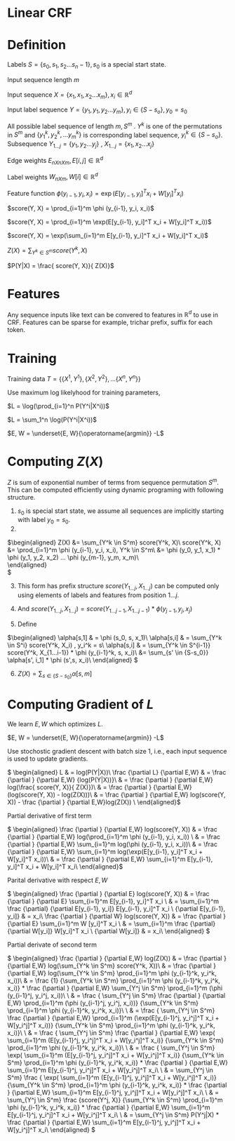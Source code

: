 # Linear CRF

# Definition

Labels ${S = \{s_0, s_1, s_2 ... s_n-1}\}, s_0$ is a special start state.

Input sequence length $m$

Input sequence ${X = \{x_1, x_1, x_2 ... x_m\}, x_i \in \mathbb{R}^d}$

Input label sequence ${Y = \{y_1, y_1, y_2...y_m}\}, y_i \in \{S-s_o\}, y_0 = s_0$

All possible label sequence of length $m, S^m$ . $Y^k$ is one of the permutations in $S^m$ and $\{{y_1^k, y_2^k, ... y_m^k}\}$ is corresponding label sequence, $y_i^k \in \{S-s_o\}$. Subsequence $Y_{1...j} = \{y_1, y_2 ... y_j\}$ , $X_{1...j} = \{x_1, x_2 ... x_j\}$

Edge weights $E_{n X n X m}, E[i, j] \in \mathbb{R}^d$

Label weights $W_{n X m}, W[i] \in \mathbb{R}^d$

Feature function $\phi ( y_{i-1}, y_i, x_i) = \exp(E[y_{i-1}, y_i]^T x_i + W[y_i]^T x_i)$

$score(Y, X) = \prod_{i=1}^m \phi (y_{i-1}, y_i, x_i)$

$score(Y, X) = \prod_{i=1}^m \exp(E[y_{i-1}, y_i]^T x_i + W[y_i]^T x_i))$

$score(Y, X) = \exp(\sum_{i=1}^m E[y_{i-1}, y_i]^T x_i + W[y_i]^T x_i)$

$Z(X) = \sum_{Y^k \in S^m} score(Y^k, X)$

$P(Y|X) = \frac{ score(Y, X)}{ Z(X)}$


# Features

Any sequence inputs like text can be convered to features in $\mathbb{R}^d$ to use in CRF. Features can be sparse for example, trichar prefix, suffix for each token. 

# Training

Training data $T = {\{ \{X^1, Y^1\}, \{X^2, Y^2\}, ... \{X^n, Y^n\} \}}$

Use maximum log likelyhood for training parameters, 

$L =  \log(\prod_{i=1}^n P(Y^i|X^i))$

$L = \sum_1^n \log(P(Y^i|X^i))$

$E, W = \underset{E, W}{\operatorname{argmin}} -L$

# Computing $Z(X)$

$Z$ is sum of exponential number of terms from sequence permutation $S^m$. This can be computed efficiently using dynamic programing with following structure.

1. $s_0$ is special start state, we assume all sequences are implicitly starting with label $y_0  = s_0$.
2. 
$\begin{aligned}
Z(X) &= \sum_{Y^k \in S^m} score(Y^k, X)\\
   score(Y^k, X) &= \prod_{i=1}^m \phi (y_{i-1}, y_i, x_i), Y^k \in S^m\\
    &= \phi (y_0, y_1, x_1) * \phi (y_1, y_2, x_2) ... \phi (y_{m-1}, y_m, x_m)\\    
\end{aligned}  
$

3. This form has prefix structure $score(Y_{1...j}, X_{1...j})$ can be computed only using elements of labels and features from position $1...j$.
   
4. And $score(Y_{1...j}, X_{1...j}) = score(Y_{1...j-1}, X_{1...j-1}) * \phi (y_{j-1}, y_j, x_j)$
   
5. Define

$\begin{aligned}
\alpha[s,1] & = \phi (s_0, s, x_1)\\
\alpha[s,i] & = \sum_{Y^k \in S^i} score(Y^k, X_i) , y_i^k = s\\
\alpha[s,i] & = \sum_{Y^k \in S^{i-1}} score(Y^k, X_{1...i-1}) * \phi (y_{i-1}^k, s, x_i)\\
&= \sum_{s' \in \{S-s_0\}} \alpha[s', i_1] * \phi (s',s, x_i)\\
\end{aligned}
$
    
6. $Z(X) = \sum_{s \in \{S-s_0\}} \alpha[s, m]$


# Computing Gradient of $L$

We learn $E,W$ which optimizes $L$. 

$E, W = \underset{E, W}{\operatorname{argmin}} -L$

Use stochostic gradient descent with batch size 1, i.e., each input sequence is used to update gradients. 

$
\begin{aligned}
L & = log(P(Y|X))\\
\frac {\partial L} {\partial E,W} & = \frac {\partial } {\partial E,W} {log(P(Y|X))}\\
& =  \frac {\partial } {\partial E,W} log(\frac{ score(Y, X)}{ Z(X)})\\
& = \frac {\partial } {\partial E,W} (log(score(Y, X)) - log(Z(X)))\\
& = \frac {\partial } {\partial E,W} log(score(Y, X)) - \frac {\partial } {\partial E,W}log(Z(X)) \\
\end{aligned}$


Partial derivative of first term 

$
\begin{aligned}
\frac {\partial } {\partial E,W} log(score(Y, X)) & = \frac {\partial } {\partial E,W} log(\prod_{i=1}^m \phi (y_{i-1}, y_i, x_i)) \\
& = \frac {\partial } {\partial E,W} \sum_{i=1}^m log(\phi (y_{i-1}, y_i, x_i))\\
& = \frac {\partial } {\partial E,W} \sum_{i=1}^m log(\exp(E[y_{i-1}, y_i]^T x_i + W[y_i]^T x_i))\\
& = \frac {\partial } {\partial E,W} \sum_{i=1}^m E[y_{i-1}, y_i]^T x_i + W[y_i]^T x_i\\
\end{aligned}$

Parital derivative with respect $E, W$

$
\begin{aligned}
\frac {\partial } {\partial E} log(score(Y, X)) & = \frac {\partial } {\partial E} \sum_{i=1}^m E[y_{i-1}, y_i]^T x_i \\
 & = \sum_{i=1}^m \frac {\partial} {\partial E[y_{i-1}, y_i]} E[y_{i-1}, y_i]^T x_i \\
{\partial E[y_{i-1}, y_i]} & = x_i\\
\frac {\partial } {\partial W} log(score(Y, X)) & = \frac {\partial } {\partial E} \sum_{i=1}^m  W
[y_i]^T x_i \\
& = \sum_{i=1}^m \frac {\partial} {\partial W[y_i]} W[y_i]^T x_i \\
{\partial W[y_i]} & = x_i\\
\end{aligned}
$


Partial derivate of second term

$
\begin{aligned}
\frac {\partial } {\partial E,W} log(Z(X)) & = \frac {\partial } {\partial E,W} log(\sum_{Y^k \in S^m} score(Y^k, X))\\
& = \frac {\partial } {\partial E,W}  log(\sum_{Y^k \in S^m} \prod_{i=1}^m \phi (y_{i-1}^k, y_i^k, x_i))\\
& = \frac {1} {\sum_{Y^k \in S^m} \prod_{i=1}^m \phi (y_{i-1}^k, y_i^k, x_i)} * \frac {\partial } 
{\partial E,W}  \sum_{Y^j \in S^m} \prod_{i=1}^m (\phi (y_{i-1}^j, y_i^j, x_i))\\
\\
& = \frac { \sum_{Y^j \in S^m} \frac {\partial } {\partial E,W} \prod_{i=1}^m (\phi (y_{i-1}^j, y_i^j, x_i))} {\sum_{Y^k \in S^m} \prod_{i=1}^m \phi (y_{i-1}^k, y_i^k, x_i)}\\
\\
& = \frac { \sum_{Y^j \in S^m} \frac {\partial } {\partial E,W} \prod_{i=1}^m (\exp(E[y_{i-1}^j, y_i^j]^T x_i + W[y_i^j]^T x_i))} {\sum_{Y^k \in S^m} \prod_{i=1}^m \phi (y_{i-1}^k, y_i^k, x_i)}\\
\\
& = \frac { \sum_{Y^j \in S^m} \frac {\partial } {\partial E,W} \exp( \sum_{i=1}^m (E[y_{i-1}^j, y_i^j]^T x_i + W[y_i^j]^T x_i)} {\sum_{Y^k \in S^m} \prod_{i=1}^m \phi (y_{i-1}^k, y_i^k, x_i)}\\
\\
& = \frac { \sum_{Y^j \in S^m} \exp( \sum_{i=1}^m (E[y_{i-1}^j, y_i^j]^T x_i + W[y_i^j]^T x_i)} {\sum_{Y^k \in S^m} \prod_{i=1}^m \phi (y_{i-1}^k, y_i^k, x_i)} * \frac {\partial } {\partial E,W}  \sum_{i=1}^m E[y_{i-1}^j, y_i^j]^T x_i + W[y_i^j]^T x_i\\
\\
& = \sum_{Y^j \in S^m}  \frac { \exp( \sum_{i=1}^m (E[y_{i-1}^j, y_i^j]^T x_i + W[y_i^j]^T x_i)} {\sum_{Y^k \in S^m} \prod_{i=1}^m \phi (y_{i-1}^k, y_i^k, x_i)} * \frac {\partial } {\partial E,W}  \sum_{i=1}^m E[y_{i-1}^j, y_i^j]^T x_i + W[y_i^j]^T x_i\\
\\
& = \sum_{Y^j \in S^m}  \frac {score(Y^j, X)} {\sum_{Y^k \in S^m} \prod_{i=1}^m \phi (y_{i-1}^k, y_i^k, x_i)} * \frac {\partial } {\partial E,W}  \sum_{i=1}^m E[y_{i-1}^j, y_i^j]^T x_i + W[y_i^j]^T x_i\\
\\
& = \sum_{Y^j \in S^m} P(Y^j|X) * \frac {\partial } {\partial E,W}  \sum_{i=1}^m E[y_{i-1}^j, y_i^j]^T x_i + W[y_i^j]^T x_i\\
\end{aligned}
$